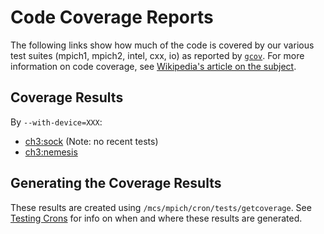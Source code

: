 # Code Coverage Reports

The following links show how much of the code is covered by our various
test suites (mpich1, mpich2, intel, cxx, io) as reported by
[`gcov`](http://gcc.gnu.org/onlinedocs/gcc/Gcov-Intro.html). For more
information on code coverage, see [Wikipedia's article on the
subject](http://en.wikipedia.org/wiki/Code_coverage).

## Coverage Results

By `--with-device=XXX`:

  - [ch3:sock](http://www.mpich.org/static/cron/coverage/ch3:sock/index.htm)
    (Note: no recent tests)
  - [ch3:nemesis](http://www.mpich.org/static/cron/coverage/ch3:nemesis/index.htm)

## Generating the Coverage Results

These results are created using `/mcs/mpich/cron/tests/getcoverage`. See
[Testing Crons](Testing_Crons.md "wikilink") for info on when and where
these results are generated.
